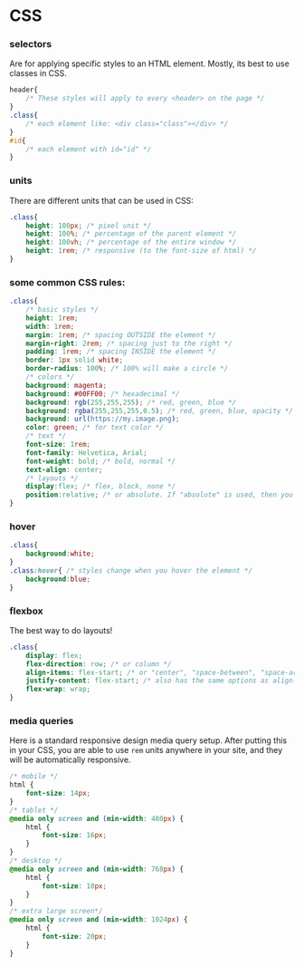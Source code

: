 # CSS 
### selectors
Are for applying specific styles to an HTML element. Mostly, its best to use classes in CSS.
```css
header{
    /* These styles will apply to every <header> on the page */
}
.class{
    /* each element like: <div class="class"></div> */
}
#id{
    /* each element with id="id" */
}
```
### units
There are different units that can be used in CSS:
```css
.class{
    height: 100px; /* pixel unit */
    height: 100%; /* percentage of the parent element */
    height: 100vh; /* percentage of the entire window */
    height: 1rem; /* responsive (to the font-size of html) */
}
```
### some common CSS rules:
```css
.class{
    /* basic styles */
    height: 1rem;
    width: 1rem;
    margin: 1rem; /* spacing OUTSIDE the element */
    margin-right: 2rem; /* spacing just to the right */
    padding: 1rem; /* spacing INSIDE the element */
    border: 1px solid white;
    border-radius: 100%; /* 100% will make a circle */
    /* colors */
    background: magenta;
    background: #00FF00; /* hexadecimal */
    background: rgb(255,255,255); /* red, green, blue */
    background: rgba(255,255,255,0.5); /* red, green, blue, opacity */
    background: url(https://my.image.png);
    color: green; /* for text color */
    /* text */
    font-size: 1rem;
    font-family: Helvetica, Arial;
    font-weight: bold; /* bold, normal */
    text-align: center; 
    /* layouts */
    display:flex; /* flex, block, none */
    position:relative; /* or absolute. If "absolute" is used, then you can also use "top", "left", "bottom", "right" rules to position your element precisely */
}
```
### hover
```css
.class{
    background:white;
}
.class:hover{ /* styles change when you hover the element */
    background:blue;
}
```
### flexbox
The best way to do layouts!
```css
.class{
    display: flex;
    flex-direction: row; /* or column */
    align-items: flex-start; /* or "center", "space-between", "space-around", or "flex-end" */
    justify-content: flex-start; /* also has the same options as align-items */
    flex-wrap: wrap;
}
```
### media queries
Here is a standard responsive design media query setup. After putting this in your CSS, you are able to use `rem` units anywhere in your site, and they will be automatically responsive.
```css
/* mobile */
html {
    font-size: 14px;
}
/* tablet */
@media only screen and (min-width: 480px) {
    html {
        font-size: 16px;
    }
}
/* desktop */
@media only screen and (min-width: 768px) {
    html {
        font-size: 18px;
    }
}
/* extra large screen*/
@media only screen and (min-width: 1024px) {
    html {
        font-size: 20px;
    }
}
```